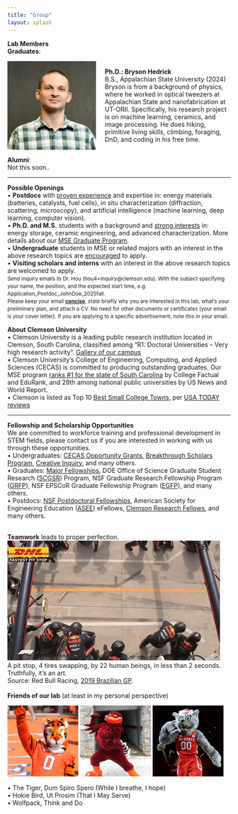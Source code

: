 ```yaml
---
title: "Group"
layout: splash
---
```

<!-- &bull;&nbsp;text<br> -->
<b>Lab Members</b><br>
<b>Graduates</b>:<br>
<div style="display: flex; align-items: center;">
  <img src="assets/group/placeholder_member_BH.jpg" alt="Image" style="max-width: 200px; margin-right: 20px;">
  <div>
    <p><b>Ph.D.: Bryson Hedrick</b><br>
    B.S., Appalachian State University (2024)<br>
    Bryson is from a background of physics, where he worked in optical tweezers at Appalachian State and nanofabrication at UT-ORII. Specifically, his research project is on machine learning, ceramics, and image processing. He does hiking, primitive living skills, climbing, foraging, DnD, and coding in his free time.</p>
  </div>
</div>
<!-- <img src="/assets/group/placeholder_member_1.jpg" alt="Member" height="160 px" /><br>
<br>
 -->

<!-- <b>M.S.: JohnDoe2 </b>, Fall 2025, (xxx@clemson.edu)<br>
Education: B.S., xxx University (2020)<br>
say something about yourself.<br>
<br>
<b>Undergraduates</b>:<br>
<img src="/assets/group/placeholder_wide.jpg" alt="placeholder_wide"><br>
JaneDoe3, Fall 2025, (xxx@clemson.edu)<br>
say something about yourself.<br>
<br> -->
<b>Alumni</b>:<br>
Not this soon..<br>
<hr>
<!-- <b>Group Member Awards and Accomplishments</b><br>
<br>
<b>Group Member Internships and Employments</b><br>
<br>
 -->
<b>Possible Openings</b><br>
&bull;&nbsp;<strong>Postdocs</strong> with <u>proven experience</u> and expertise in: energy materials (batteries, catalysts, fuel cells), in situ characterization (diffraction, scattering, microscopy), and artificial intelligence (machine learning, deep learning, computer vision).<br>
&bull;&nbsp;<strong>Ph.D. and M.S.</strong> students with a background and <u>strong interests</u> in: energy storage, ceramic engineering, and advanced characterization. More details about our <a href="https://www.clemson.edu/cecas/departments/mse/academics/graduate/index.html">MSE Graduate Program</a>.<br>
&bull;&nbsp;<strong>Undergraduate</strong> students in MSE or related majors with an interest in the above research topics are <u>encouraged</u> to apply.<br>
&bull;&nbsp;<strong>Visiting scholars and interns</strong> with an interest in the above research topics are welcomed to apply.<br>
<small> Send inquiry emails to Dr. Hou (hou4+inquiry@clemson.edu). With the subject specifying your name, the position, and the expected start time, e.g. Application_Postdoc_JohnDoe_2025fall.<br> Please keep your email <strong><u>concise</u></strong>, state briefly why you are interested in this lab, what’s your preliminary plan, and attach a CV. No need for other documents or certificates (your email is your cover letter). If you are applying to a specific advertisement, note this in your email.<br></small>

<b>About Clemson University</b><br>
&bull;&nbsp;Clemson University is a leading public research institution located in Clemson, South Carolina, classified among “R1: Doctoral Universities – Very high research activity”. <a href="https://donghou-lab.github.io/assets/images/clemson_gallery.pdf">Gallery of our campus</a><br>
&bull;&nbsp;Clemson University’s College of Engineering, Computing, and Applied Sciences (CECAS) is committed to producing outstanding graduates. Our MSE program <u>ranks #1 for the state of South Carolina</u> by College Factual and EduRank, and 29th among national public universities by US News and World Report.<br>
&bull;&nbsp;Clemson is listed as Top 10 <u>Best Small College Towns</u>, per <a href="https://10best.usatoday.com/awards/best-small-college-town/">USA TODAY reviews</a><br>
<!-- &bull;&nbsp;Clemson University and our lab do not discriminate against any person or group based on age, color, disability, gender, pregnancy, national origin, race, religion, sexual orientation, veteran status or genetic information. <strong>Women, racial and ethnic minorities, individuals with disabilities, and veterans are encouraged</strong> to join us.<br> -->
<!-- To support diversity, inclusion, and equity, the <em>Division of Research</em> established a committee of peers and enacted an <a href="https://www.clemson.edu/research/division-of-research/about-division/inclusiveness.html">Inclusive Excellence Strategic Plan</a>.  -->
<hr>

<b>Fellowship and Scholarship Opportunities</b><br>
We are committed to workforce training and professional development in STEM fields, please contact us if you are interested in working with us through these opportunities.<br>
&bull;&nbsp;Undergraduates: <a href="https://www.clemson.edu/cecas/students/engagement/opportunities.html">CECAS Opportunity Grants</a>, <a href="https://www.clemson.edu/cuhonors/opportunities/breakthrough-scholars/index.html">Breakthrough Scholars Program</a>, <a href="https://www.clemson.edu/centers-institutes/watt/creative-inquiry/index.html">Creative Inquiry</a>, and many others.<br>
&bull;&nbsp;Graduates: <a href="https://www.clemson.edu/major-fellowships/search-fellowships/index.html">Major Fellowships</a>, DOE Office of Science Graduate Student Research (<a href="https://science.osti.gov/wdts/scgsr">SCGSR</a>) Program, NSF Graduate Research Fellowship Program (<a href="https://www.nsfgrfp.org/">GRFP</a>), NSF EPSCoR Graduate Fellowship Program (<a href="https://new.nsf.gov/funding/opportunities/nsf-epscor-graduate-fellowship-program-egfp">EGFP</a>), and many others.<br>
&bull;&nbsp;Postdocs: <a href="https://new.nsf.gov/funding/postdocs">NSF Postdoctoral Fellowships</a>, American Society for Engineering Education (<a href="https://efellows.asee.org">ASEE</a>) eFellows, <a href="https://www.clemson.edu/research/division-of-research/resources/r-init-sub-pages/research-fellows.html">Clemson Research Fellows</a>, and many others.<br>
<br>

<b>Teamwork</b> leads to proper perfection.<br> 
<img src="/assets/group/RedBull_PitStop.gif" alt="Red Bull Pit Stop, gif" /> <br>
A pit stop, 4 tires swapping, by 22 human beings, in less than 2 seconds. Truthfully, it’s an art.<br> Source: Red Bull Racing, <a href="https://www.youtube.com/watch?v=wsCriICZ-nA">2019 Brazilian GP</a>.<br>
<br>
<b>Friends of our lab</b> (at least in my personal perspective)
<p float="left">
  <img src="/assets/group/Member_TheTiger.jpg" width="160 px" />
  <img src="/assets/group/Member_HokieBird.jpg" width="160 px" /> 
  <img src="/assets/group/Member_Wolfpack.jpg" width="160 px" />
</p>
&bull;&nbsp;The Tiger, Dum Spiro Spero (While I breathe, I hope)<br>
&bull;&nbsp;Hokie Bird, Ut Prosim (That I May Serve)<br>
&bull;&nbsp;Wolfpack, Think and Do<br>
